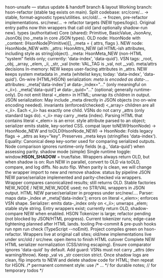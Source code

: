 hson-unsafe — status update & handoff 
branch & layout
Working branch: hson-refactor (stable tag exists on main).
Split codebase:
src/core/… → stable, format-agnostic types/utilities.
src/old/… → frozen, pre-refactor implementations.
src/new/… → refactor targets (NEW types/logic).
Original entry paths now thin wrappers that call old (and optionally shadow-run new).
types (authoritative)
Core (shared): Primitive, BasicValue, JsonAny, JsonObj (no _meta in core JSON types).
OLD node: HsonNode with _content: (HsonNode|Primitive)[], _meta = { attrs, flags }.
NEW node: HsonNode_NEW with:
_attrs: HsonAttrs_NEW (all HTML-ish attributes, including style as string|object).
_meta: HsonMeta_NEW (non-HTML “system” fields only; currently: 'data-index', 'data-quid').
VSN tags: _root, _obj, _array, _elem, _ii, _str, _val
(note: VAL_TAG is _val, not __val).
meta/attrs decisions
In-memory:
NEW keeps user-facing attributes in _attrs.
NEW keeps system metadata in _meta (whitelist keys; today: 'data-index', 'data-quid').
On-wire (HTML/HSON) serialization:
_meta is encoded as data-_… attributes:
_meta['data-index'] ⇄ data-_index="…" (only meaningful on <_ii>).
_meta['data-quid'] ⇄ data-_quid="…" (optional; generally runtime-only).
Do not emit literal <_elem> in HTML; unwrap its children in output.
JSON serialization:
May include _meta directly in JSON objects (no on-wire encoding needed).
invariants (enforced/checked)
<_array> children are all <_ii>.
Each <_ii> has exactly one child.
VSNs do not carry _attrs (only standard tags do). <_ii> may carry _meta (index).
Parsing HTML that contains literal <_elem> is an error.
style attribute parsed to an object; serializer emits stable, key-sorted CSS.
compat layer
toNEW(HsonNode) -> HsonNode_NEW and toOLD(HsonNode_NEW) -> HsonNode:
Folds legacy flags → _attrs as key="key".
Preserves _meta keys (stringifies 'data-index').
Equality:
Canonical deep key-sorter used for comparing serialized outputs.
Node comparison ignores runtime-only fields (e.g., 'data-quid') when assessing parity.
shadow mode (simple)
Single runtime toggle: window.__HSON_SHADOW__ = true/false.
Wrappers always return OLD, but when shadow is on:
Run NEW in parallel, convert to OLD via toOLD, compare, and log diffs.
No auto flip. When parity is clean, we will change the wrapper import to new and remove shadow.
status by pipeline
JSON
NEW parse/serialize implemented and parity-checked via wrappers.
Wrapper compares canonicalized results; still returns OLD.
Stable factories NEW_NODE / NEW_NEW_NODE used; no STR/VAL wrappers in JSON output.
HTML
NEW parser/serializer in progress under src/new/….
Parser: maps data-_index ⇄ _meta['data-index']; errors on literal <_elem>; enforces VSN shape.
Serializer: emits data-_index only on <_ii>; unwraps _elem; stable style string.
Entry wrappers exist; currently return OLD, shadow-compare NEW when enabled.
HSON
Tokenizer is large; refactor pending (not blocked by JSON/HTML progress).
Current tokenizer runs; edge-case tightening planned after HTML lands.
tooling
Pre-commit & pre-push hooks run npm run check (TypeScript --noEmit).
Project compiles green on hson-refactor.
Wrappers live at original call sites; old/new implementations live under src/old / src/new.
open items to finish HTML cutover
Complete NEW HTML serializer normalization (CSS/string escaping).
Ensure comparator ignores 'data-quid' by default.
Add guard: VSNs must not carry _attrs (dev warning/throw).
Keep _val vs _str coercion strict.
Once shadow logs are clean, flip imports to NEW and delete shadow code for HTML; then repeat for HSON.
/* permanent comment style: use /* … */ for durable notes; // for temporary todos */